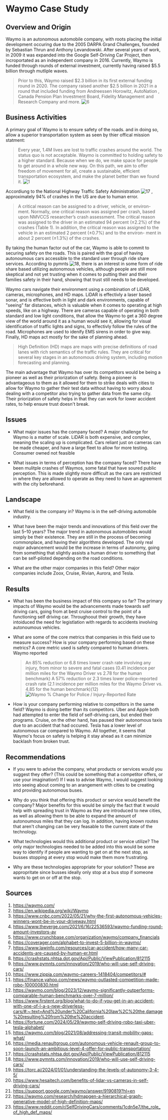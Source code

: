 # Waymo Case Study

## Overview and Origin

Waymo is an autonomous automobile company, with roots placing the initial development occuring due to the 
2005 DARPA Grand Challenges, founded by Sebastian Thrun and Anthony Levandowski. After several years of work, 
in 2009 it was expanded into the Google Self-Driving Car Project, then incroportated as an independent company in 2016.
Currently, Waymo is funded through rounds of external investment, currently having raised $5.5 billion through mutliple waves.
> Prior to this, Waymo raised $2.3 billion in its first external funding round in 2020. 
The company raised another $2.5 billion in 2021 in a round that included funding from Andreessen Horowitz, 
AutoNation , Canada Pension Plan Investment Board, Fidelity Management and 
Research Company and more. ![6](https://coverager.com/alphabet-to-invest-5-billion-in-waymo/)

## Business Activities

A primary goal of Waymo is to ensure safety of the roads. and in doing so, allow a superior transportation system 
as seen by thier offical mission statment:
> Every year, 1.4M lives are lost to traffic crashes around the world. The status quo is not acceptable. 
Waymo is committed to holding safety to a higher standard. Because when we do, we make space for people to get 
around in a whole new way. On this path, we aim to offer freedom of movement for all, create a sustainable, efficient 
transportation ecosystem, and make the planet better than we found it. ![1](https://waymo.com/)

Accordiung to the National Highway Traffic Safety Administration ![17](https://crashstats.nhtsa.dot.gov/Api/Public/ViewPublication/812115)
, approximately 94% of crashes in the US are due to human error. 
> A critical reason can be assigned to a driver, vehicle, or environ-
ment. Normally, one critical reason was assigned per crash, based
upon NMVCCS researcher’s crash assessment. The critical reason
was assigned to the driver in an estimated 94 percent (±2.2%) of
the crashes (Table 1). In addition, the critical reason was assigned
to the vehicle in an estimated 2 percent (±0.7%) and to the environ-
ment in about 2 percent (±1.3%) of the crashes.

By taking the human factor out of the car, Waymo is able to commit to securing safety 
on the roads. This is paired with the goal of having autonoumous cars accessible to the standard 
user through ride share services. According to pymnts ![18](https://www.pymnts.com/innovation/2019/who-will-use-self-driving-cars/),
there is an interest in some form of ride share based utilizing autonomous vehicles, although people are still more skeptical 
and not yet trusting when it comes to putting their and their families safety in their hand, showing that trust still needs to be developed.

Waymo cars navigate their environment using a combination of LiDAR, cameras, microphones, and HD maps. LiDAR is effectivly a laser based sonar, 
and is effective both in light and dark environments, capable of "seeing" far distances, which is valuable when it comes to 
operating at high speeds, like on a highway. There are cameras capable of operating in both standard and low light conditions,
that allow the Waymo to get a 360 degree view of the world around it as a human would see it, allowing for visual identification of
traffic lights and signs, to effectivly follow the rules of the road.  Microphones are used to idenify EMS sirens in order to give way.
Finally, HD maps act mostly for the sake of planning ahead. 
> High Definition (HD) maps are maps with precise definitions of road lanes with rich semantics of the traffic rules. 
They are critical for several key stages in an autonomous driving system, including motion forecasting and planning. 

The main advantage that Waymo has over its competitors would be being a pioneer as well as their priorization of safety. Being a 
pioneer is advantageous to them as it allowed for them to strike deals with cities to allow for Waymo to gather their test data without
having to worry about dealing with a competitor also trying to gather data from the same city. Their priorization of safety helps
in that they can work for lower accident rates, to help ensure trust doesn't break.

## Issues

* What major issues has the company faced?
A major challenge for Waymo is a matter of scale. LiDAR is both expensive, and complex, 
meaning the scaling up is complicated. Cars reliant just on cameras can be made cheaper, and have 
a large fleet to allow for more testing.
Consumer owned not feasible

* What issues in terms of perception has the company faced?
There have been mulitple crashes of Waymos, some fatal that have soured public perception. This is made 
slightly more difficult as the cars are restricted in where they are allowed to operate as they need to have 
an agreement with the city beforehand.

## Landscape

* What field is the company in?
Waymo is in the self-driving automobile industry.

* What have been the major trends and innovations of this field over the last 5&ndash;10 years?
The major trend in autonomous automobiles would simply be their existence. They are still in the process of becoming commonplace, and having their algorithms developed. The only real major advancement would be the increase in terms of autonomy, going from something that slightly assists a human driver to something that can be self-piloted depending on the road conditions.

* What are the other major companies in this field?
Other major companies include Zoox, Cruise, Rivian, Aurora, and Tesla. 

## Results

* What has been the business impact of this company so far?
The primary impacts of Waymo would be the advancements made towards self driving cars, going from at best cruise control to the point of a functioning self driving car. Throughoout their growth, they have intoiduced the need for legistlation with regards to accidents involving autonoumous vehicles.

* What are some of the core metrics that companies in this field use to measure success? How is your company performing based on these metrics?
A core metric used is safety compared to human drivers. Waymo reported
    > An 85% reduction or 6.8 times lower crash rate involving any injury, from minor to severe and fatal cases (0.41 incidence per million miles for the Waymo Driver vs 2.78 for the human benchmark)
	> A 57% reduction or 2.3 times lower police-reported crash rate (2.1 incidence per million miles for the Waymo Driver vs. 4.85 for the human benchmark)(12)
![Waymo % Change for Police / Injury-Reported Rate](https://images.ctfassets.net/e6t5diu0txbw/4gzabJgoo5jGxaCWZpKo0e/13de274b9ca40a8149d79dc8ee99fcef/pasted_image_0.png?fm=webp)


* How is your company performing relative to competitors in the same field?
Waymo is doing better than its competitors. 
Uber and Apple both had attempted to enter the field of self-driving cars, but ended their programs. 
Cruise, on the other hand, has paused their autonomous taxis due to an accident that had occured.
Tesla has a lower level of autonomous car compared to Waymo.
All together, it seems that Waymo's focus on safety is helping it stay ahead as it can minimize backlash from broken trust.


## Recommendations

* If you were to advise the company, what products or services would you suggest they offer? (This could be something that a competitor offers, or use your imagination!)
If I was to advise Waymo, I would suggest looking into seeing about coming to an arangement with cities to be creating and providing autonomous buses.

* Why do you think that offering this product or service would benefit the company?
Major benefits for this would be simply the fact that it would help with spreading trust in Waymo as they are introduced to new cities, as well as allowing them to be able to expand the amount of autonoumous miles that they can log. In addition, having known routes that aren't changing can be very feasable to the current state of the technology.

* What technologies would this additional product or service utilize?
The only major technologies needed to be added into this would be some way to identify if people are wanting to get on at the next stop, as busses stopping at every stop would make them more frustrating.

* Why are these technologies appropriate for your solution?
These are appropritate since busses ideally only stop at a bus stop if someone wants to get on or off at the stop.

## Sources
1. https://waymo.com/
2. https://en.wikipedia.org/wiki/Waymo
3. https://www.cnbc.com/2022/05/21/why-the-first-autonomous-vehicles-winners-wont-be-in-your-driveway.html
4. https://www.theverge.com/2021/6/16/22536593/waymo-funding-round-amount-investors-av
5. https://www.crunchbase.com/organization/waymo/company_financials
6. https://coverager.com/alphabet-to-invest-5-billion-in-waymo/
7. https://www.lawinfo.com/resources/car-accident/how-many-car-accidents-are-caused-by-human-er.html
8. https://crashstats.nhtsa.dot.gov/Api/Public/ViewPublication/812115
9. https://www.pymnts.com/innovation/2019/who-will-use-self-driving-cars/
10. https://www.zippia.com/waymo-careers-1418404/competitors/#
11. https://finance.yahoo.com/news/waymo-outlasted-competition-made-robo-100000830.html
12. https://waymo.com/blog/2023/12/waymo-significantly-outperforms-comparable-human-benchmarks-over-7-million/
13. https://www.firstent.org/blog/what-to-do-if-you-get-in-an-accident-with-one-of-l-a-s-new-driverless-cars/#:~:text=And%20under%20California%20law%2C%20the,damage%20resulting%20from%20the%20accident.
14. https://fortune.com/2024/05/29/waymo-self-driving-robo-taxi-uber-tesla-alphabet/
15. https://waymo.com/blog/2021/08/addressing-transit-mobility-gaps-what/
16. https://media.renaultgroup.com/autonomous-vehicle-renault-group-to-soon-launch-an-ambitious-level-4-offer-for-public-transportation/
17. https://crashstats.nhtsa.dot.gov/Api/Public/ViewPublication/812115
18. https://www.pymnts.com/innovation/2019/who-will-use-self-driving-cars/
19. https://torc.ai/2024/01/01/understanding-the-levels-of-autonomy-3-4-5/
20. https://www.hesaitech.com/benefits-of-lidar-vs-cameras-in-self-driving-cars/
21. https://support.google.com/waymo/answer/9190819?hl=en
22. https://waymo.com/research/hdmapgen-a-hierarchical-graph-generative-model-of-high-definition-maps/
23. https://www.reddit.com/r/SelfDrivingCars/comments/1cdn5e7/the_role_of_high_def_maps/
